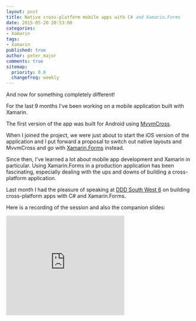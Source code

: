 ```yaml
---
layout: post
title: Native cross-platform mobile apps with C# and Xamarin.Forms
date: 2015-05-20 20:53:00
categories:
- Xamarin
tags:
- Xamarin
published: true
author: peter_major
comments: true
sitemap:
  priority: 0.6
  changefreq: weekly
---
```


And now for something completely different!

For the last 9 months I've been working on a mobile application built with Xamarin.

The first version of the app was built for Android using [MvvmCross](https://github.com/MvvmCross/MvvmCross).

When I joined the project, we were just about to start the iOS version of the application and I put forward a proposal to switch out native layouts and MvvmCross and go with [Xamarin.Forms](https://xamarin.com/forms) instead.

Since then, I've learned a lot about mobile app development and Xamarin in particular. Using Xamarin.Forms in a production application has been fascinating, especially dealing with the ups and downs of building a cross-platform application.

Last month I had the pleasure of speaking at [DDD South West 6](http://www.dddsouthwest.com/) on building cross-platform apps with C# and Xamarin.Forms.

Here is a recording of the session and also the companion slides:

<p><div id="ytplayer"></div></p>

<script>
  // Load the IFrame Player API code asynchronously.
  var tag = document.createElement('script');
  tag.src = "https://www.youtube.com/player_api";
  var firstScriptTag = document.getElementsByTagName('script')[0];
  firstScriptTag.parentNode.insertBefore(tag, firstScriptTag);

  // Replace the 'ytplayer' element with an <iframe> and
  // YouTube player after the API code downloads.
  var player;
  function onYouTubePlayerAPIReady() {
    player = new YT.Player('ytplayer', {
      height: '221',
      width: '320',
      videoId: '88IlyfGX1Yw'
    });
  }
</script>

<p><iframe src="https://www.slideshare.net/slideshow/embed_code/key/IGiUwaeQrt3LiE" width="320" height="269" frameborder="0" marginwidth="0" marginheight="0" scrolling="no"></iframe></p>

